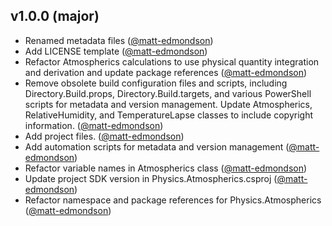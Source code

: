 ## v1.0.0 (major)

- Renamed metadata files ([@matt-edmondson](https://github.com/matt-edmondson))
- Add LICENSE template ([@matt-edmondson](https://github.com/matt-edmondson))
- Refactor Atmospherics calculations to use physical quantity integration and derivation and update package references ([@matt-edmondson](https://github.com/matt-edmondson))
- Remove obsolete build configuration files and scripts, including Directory.Build.props, Directory.Build.targets, and various PowerShell scripts for metadata and version management. Update Atmospherics, RelativeHumidity, and TemperatureLapse classes to include copyright information. ([@matt-edmondson](https://github.com/matt-edmondson))
- Add project files. ([@matt-edmondson](https://github.com/matt-edmondson))
- Add automation scripts for metadata and version management ([@matt-edmondson](https://github.com/matt-edmondson))
- Refactor variable names in Atmospherics class ([@matt-edmondson](https://github.com/matt-edmondson))
- Update project SDK version in Physics.Atmospherics.csproj ([@matt-edmondson](https://github.com/matt-edmondson))
- Refactor namespace and package references for Physics.Atmospherics ([@matt-edmondson](https://github.com/matt-edmondson))
